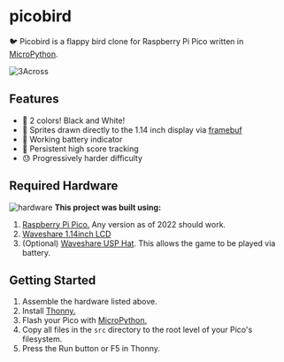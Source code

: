 # picobird
:bird: Picobird is a flappy bird clone for Raspberry Pi Pico written in [MicroPython](https://micropython.org/).

![3Across](https://user-images.githubusercontent.com/2415156/183221824-29199a7d-3a28-4896-a8cb-d716be9346ac.png)

## Features
- 🖤 2 colors! Black and White!
- 👾 Sprites drawn directly to the 1.14 inch display via [framebuf](https://docs.micropython.org/en/latest/library/framebuf.html)
- 🪫 Working battery indicator
- 💯 Persistent high score tracking
- 😓 Progressively harder difficulty

## Required Hardware 
![hardware](https://user-images.githubusercontent.com/2415156/183222730-2b366be4-843f-4d9b-9a0f-c80137af3bb2.jpg)
**This project was built using:**
1. [Raspberry Pi Pico.](https://www.raspberrypi.com/products/raspberry-pi-pico/) Any version as of 2022 should work.
2. [Waveshare 1.14inch LCD](https://www.waveshare.com/wiki/Pico-LCD-1.14)
3. (Optional) [Waveshare USP Hat](https://www.waveshare.com/wiki/Pico-UPS-B). This allows the game to be played via battery.

## Getting Started

1. Assemble the hardware listed above.
2. Install [Thonny.](https://projects.raspberrypi.org/en/projects/getting-started-with-the-pico/2)
3. Flash your Pico with [MicroPython.](https://projects.raspberrypi.org/en/projects/getting-started-with-the-pico/3)
4. Copy all files in the `src` directory to the root level of your Pico's filesystem.
5. Press the Run button or F5 in Thonny.
